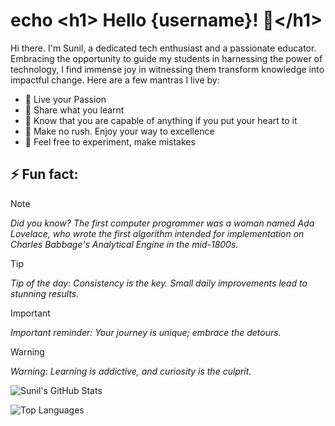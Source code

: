 # echo \<h1\> Hello {username}! 👋\</h1\>

Hi there. I'm Sunil, a dedicated tech enthusiast and a passionate educator. Embracing the opportunity to guide my students in harnessing the power of technology, I find immense joy in witnessing them transform knowledge into impactful change. Here are a few mantras I live by:

- 🔭 Live your Passion
- 🌱 Share what you learnt
- 👯 Know that you are capable of anything if you put your heart to it
- 🤔 Make no rush. Enjoy your way to excellence
- 💬 Feel free to experiment, make mistakes

## ⚡ Fun fact:

> [!NOTE]  
> *Did you know? The first computer programmer was a woman named Ada Lovelace, who wrote the first algorithm intended for implementation on Charles Babbage's Analytical Engine in the mid-1800s.*

> [!TIP]
> *Tip of the day: Consistency is the key. Small daily improvements lead to stunning results.*

> [!IMPORTANT]  
> *Important reminder: Your journey is unique; embrace the detours.*

> [!WARNING]  
> *Warning: Learning is addictive, and curiosity is the culprit.*

<!-- GitHub Stats -->
![Sunil's GitHub Stats](https://github-readme-stats.vercel.app/api?username=ssh-sunil&show_icons=true&theme=radical)

<!-- Top Languages -->
![Top Languages](https://github-readme-stats.vercel.app/api/top-langs/?username=ssh-sunil&layout=compact&theme=radical)
